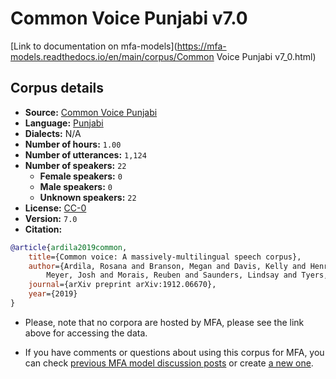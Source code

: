 
# Common Voice Punjabi v7.0

[Link to documentation on mfa-models](https://mfa-models.readthedocs.io/en/main/corpus/Common Voice Punjabi v7_0.html)

## Corpus details

- **Source:** [Common Voice Punjabi](https://voice.mozilla.org/en/datasets)
- **Language:** [Punjabi](https://en.wikipedia.org/wiki/Punjabi_language)
- **Dialects:** N/A
- **Number of hours:** `1.00`
- **Number of utterances:** `1,124`
- **Number of speakers:** `22`
  - **Female speakers:** `0`
  - **Male speakers:** `0`
  - **Unknown speakers:** `22`
- **License:** [CC-0](https://creativecommons.org/publicdomain/zero/1.0/)
- **Version:** `7.0`
- **Citation:**
```bibtex
@article{ardila2019common,
	title={Common voice: A massively-multilingual speech corpus},
	author={Ardila, Rosana and Branson, Megan and Davis, Kelly and Henretty, Michael and Kohler, Michael and
		Meyer, Josh and Morais, Reuben and Saunders, Lindsay and Tyers, Francis M and Weber, Gregor},
	journal={arXiv preprint arXiv:1912.06670},
	year={2019}
}

```

- Please, note that no corpora are hosted by MFA, please see the link above for accessing the data.

- If you have comments or questions about using this corpus for MFA, you can check [previous MFA model discussion posts](https://github.com/MontrealCorpusTools/mfa-models/discussions?discussions_q=Common+Voice+Punjabi+v7.0) or create [a new one](https://github.com/MontrealCorpusTools/mfa-models/discussions/new).
